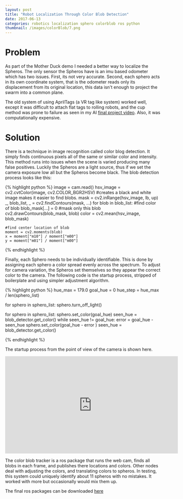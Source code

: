 ```yaml
---
layout: post
title: "Robot Localization Through Color Blob Detection"
date: 2017-06-13
categories: robotics localization sphero colorblob ros python
thumbnail: /images/colorBlob/7.png
---
```


Problem
=============

As part of the Mother Duck demo I needed a better way to localize the Spheros. The only sensor the Spheros have is an imu based odometer which has two issues. First, its not very accurate. Second, each sphero acts in its own coordinate system, that is the odometer reads only its displacement from its original location, this data isn't enough to project the swarm into a common plane.

The old system of using AprilTags (a VR tag like system) worked well, except it was difficult to attach flat tags to rolling robots, and the cup method was prone to failure as seen in my AI [final project video](https://www.youtube.com/watch?v=WF05LLP_99U&t=69s). Also, it was computationally expensive. 

Solution
========

There is a technique in image recognition called color blog detection. It simply finds continuous pixels all of the same or similar color and intensity. This method runs into issues when the scene is varied producing many false positives. Luckily the Spheros are a light source, thus if we set the camera exposure low all but the Spheros become black. The blob detection process looks like this:

{% highlight python %}
image = cam.read()
hsv_image = cv2.cvtColor(image, cv2.COLOR_BGR2HSV)
#creates a black and white image makes it easier to find blobs.
mask = cv2.inRange(hsv_image, lb, up)
_, blob_list, _ = cv2.findContours(mask, ...)
for blob in blob_list:
    #find color of blob
    blob_mask[...] = 0
    #mask only this blob
    cv2.drawContours(blob_mask, blob)
    color = cv2.mean(hsv_image, blob_mask)

    #find center location of blob
    moment = cv2.moments(blob)
    x = moment["m10"] / moment["m00"]
    y = moment["m01"] / moment["m00"]

{% endhighlight %}

 Finally, each Sphero needs to be individually identifiable. This is done by assigning each sphero a color spread evenly across the spectrum. To adjust for camera variation, the Spheros set themselves so they appear the correct color to the camera. The following code is the startup process, stripped of boilerplate and using simpler adjustment algorithm.
 
 {% highlight python %}
 hue_max = 179.0
 goal_hue = 0
 hue_step = hue_max / len(sphero_list)

 for sphero in sphero_list:
    sphero.turn_off_light()

for sphero in sphero_list:
    sphero.set_color(goal_hue)
    seen_hue = blob_detector.get_color()
    while seen_hue != goal_hue:
        error = goal_hue - seen_hue
        sphero.set_color(goal_hue - error )
        seen_hue = blob_detector.get_color()

{% endhighlight %}

The startup process from the point of view of the camera is shown here.

<iframe width="560" height="315" src="https://www.youtube.com/embed/fuwC1P1KDzo" frameborder="0" allow="autoplay; encrypted-media" allowfullscreen></iframe>

The color blob tracker is a ros package that runs the web cam, finds all blobs in each frame, and publishes there locations and colors. Other nodes deal with adjusting the colors, and translating colors to spheros. In testing, this system could uniquely identify about 11 spheros with no mistakes. It worked with more but occasionally would mix them up.

The final ros packages can be downloaded [here](/data/color_blob.zip)
